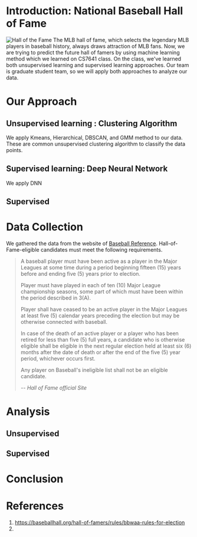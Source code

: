 # Introduction: National Baseball Hall of Fame
![Hall of the Fame](https://sportshub.cbsistatic.com/i/r/2019/01/20/830ed0de-e5e0-4b38-a343-bb4faa63fd94/thumbnail/1200x675/bb9df4b2adac35e8544aa4bd900c5a26/baseball-hall-of-fame.jpg)
The MLB hall of fame, which selects the legendary MLB players in baseball history, always draws attraction of MLB fans. Now, we are trying to predict the future hall of famers by using machine learning method which we learned on CS7641 class. On the class, we've learned both unsupervised learning and supervised learning approaches. Our team is graduate student team, so we will apply both approaches to analyze our data.
# Our Approach
## Unsupervised learning : Clustering Algorithm
We apply Kmeans, Hierarchical, DBSCAN, and GMM method to our data. These are common unsupervised clustering algorithm to classify the data points.
## Supervised learning: Deep Neural Network
We apply DNN


## Supervised

# Data Collection
We gathered the data from the website of [Baseball Reference](https://www.baseball-reference.com/). 
Hall-of-Fame-eligible candidates must meet the following requirements.
<blockquote>
<p> A baseball player must have been active as a player in the Major Leagues at some time during a period beginning fifteen (15) years before and ending five (5) years prior to election.</p>
<p> Player must have played in each of ten (10) Major League championship seasons, some part of which must have been within the period described in 3(A).</p>
<p> Player shall have ceased to be an active player in the Major Leagues at least five (5) calendar years preceding the election but may be otherwise connected with baseball.</p>
<p> In case of the death of an active player or a player who has been retired for less than five (5) full years, a candidate who is otherwise eligible shall be eligible in the next regular election held at least six (6) months after the date of death or after the end of the five (5) year period, whichever occurs first.</p>
<p> Any player on Baseball's ineligible list shall not be an eligible candidate.</p>
-- <cite>Hall of Fame official Site</cite>
</blockquote>



# Analysis
## Unsupervised
## Supervised


# Conclusion

# References 
1. https://baseballhall.org/hall-of-famers/rules/bbwaa-rules-for-election
2. 